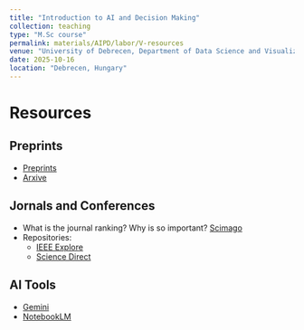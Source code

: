 ```yaml
---
title: "Introduction to AI and Decision Making"
collection: teaching
type: "M.Sc course"
permalink: materials/AIPD/labor/V-resources
venue: "University of Debrecen, Department of Data Science and Visualization"
date: 2025-10-16
location: "Debrecen, Hungary"
---
```


# Resources

## Preprints

- [Preprints](https://www.preprints.org/)
- [Arxive](https://arxiv.org/)

## Jornals and Conferences

- What is the journal ranking? Why is so important? [Scimago](https://www.scimagojr.com/)
- Repositories:
    - [IEEE Explore](https://ieeexplore.ieee.org/Xplore/home.jsp)
    - [Science Direct](https://www.sciencedirect.com/)

## AI Tools

- [Gemini](https://gemini.google.com)
- [NotebookLM](https://notebooklm.google/)


